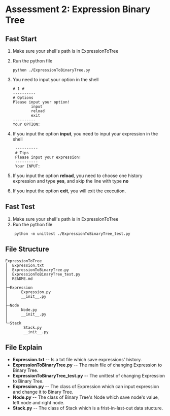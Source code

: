 # Assessment 2: Expression Binary Tree

## Fast Start

1. Make sure your shell's path is in ExpressionToTree
2. Run the python file

    ```shell
    python ./ExpressionToBinaryTree.py
    ```

3. You need to input your option in the shell

    ```text
    # 1 #
    ----------
    # Options
    Please input your option!
            input
            reload
            exit
    ----------
    Your OPTION:
    ```

4. If you input the option **input**, you need to input your expression in the shell

   ```text
    ----------
    # Tips
    Please input your expression!
    ----------
    Your INPUT:
   ```

5. If you input the option **reload**, you need to choose one history expression and type **yes**, and skip the line with type **no**

6. If you input the option **exit**, you will exit the execution.

## Fast Test

1. Make sure your shell's path is in ExpressionToTree
2. Run the python file

```shell
    python -m unittest ./ExpressionToBinaryTree_test.py
```

## File Structure

    ExpressionToTree
    │  Expression.txt
    │  ExpressionToBinaryTree.py
    │  ExpressionToBinaryTree_test.py
    │  README.md
    │
    ├─Expression
    │      Expression.py
    │      __init__.py
    │
    ├─Node
    │      Node.py
    │      __init__.py
    │
    └─Stack
            Stack.py
            __init__.py

## File Explain

- **Expression.txt** -- Is a txt file which save expressions' history.
- **ExpressionToBinaryTree.py** -- The main file of changing Expression to Binary Tree.
- **ExpressionToBinaryTree_test.py** --  The unittest of changing Expression to Binary Tree.
- **Expression.py** -- The class of Expression which can input expression and change it to Binary Tree.
- **Node.py** -- The class of Binary Tree's Node which save node's value, left node and right node.
- **Stack.py** -- The class of Stack which is a frist-in-last-out data stucture.